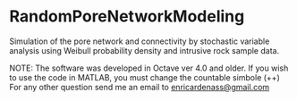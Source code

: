 # RandomPoreNetworkModeling
Simulation of the pore network and connectivity by stochastic variable analysis using Weibull probability density and intrusive rock sample data.

NOTE: The software was developed in Octave ver 4.0 and older. If you wish to use the code in MATLAB, you must change the countable simbole (++)
For any other question send me an email to enricardenass@gmail.com

